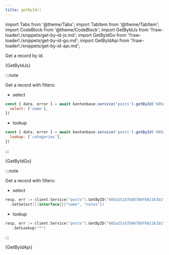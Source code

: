 ```yaml
---
title: getById()
---
```


import Tabs from '@theme/Tabs';
import TabItem from '@theme/TabItem';
import CodeBlock from '@theme/CodeBlock';
import GetByIdJs from '!!raw-loader!./snippets/get-by-id-js.md';
import GetByIdGo from '!!raw-loader!./snippets/get-by-id-go.md';
import GetByIdApi from '!!raw-loader!./snippets/get-by-id-api.md';

Get a record by id.

<Tabs>
  <TabItem value="javascript" label="Javascript" default>
    <CodeBlock className="language-jsx">
      {GetByIdJs}
    </CodeBlock>

:::note

Get a record with filters:
- select

```javascript
const { data, error } = await kontenbase.service('posts').getById('605a251d7b8678bf6811k3b1', {
  select: ['name'],
})
```

- lookup

```javascript
const { data, error } = await kontenbase.service('posts').getById('605a251d7b8678bf6811k3b1', {
  lookup: ['categories'],
})
```

:::

  </TabItem>
  <TabItem value="go" label="Go" default>
    <CodeBlock className="language-jsx">
      {GetByIdGo}
    </CodeBlock>

:::note

Get a record with filters:
- select

```go
resp, err := client.Service("posts").GetByID("605a251d7b8678bf6811k3b1")
  .SetSelect([]interface{}{"name", "notes"})
```

- lookup

```go
resp, err := client.Service("posts").GetByID("605a251d7b8678bf6811k3b1")
   .SetLookup("*")
```

:::

  </TabItem>
  <TabItem value="API" label="API">
    <CodeBlock className="language-jsx" title="[GET]">
      {GetByIdApi}
    </CodeBlock>
  </TabItem>
</Tabs>
